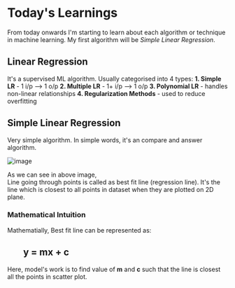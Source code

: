 # Today's Learnings
From today onwards I'm starting to learn about each algorithm or technique in machine learning. My first algorithm will be *Simple Linear Regression*.

## Linear Regression
It's a supervised ML algorithm. Usually categorised into 4 types:
**1. Simple LR** - 1 i/p --> 1 o/p
**2. Multiple LR** - 1+ i/p --> 1 o/p
**3. Polynomial LR** - handles non-linear relationships
**4. Regularization Methods** - used to reduce overfitting


## Simple Linear Regression
Very simple algorithm. In simple words, it's an compare and answer algorithm.

![image](https://github.com/user-attachments/assets/11be0b8d-6c61-4707-9846-4cbdd1c17329)

As we can see in above image,   
    Line going through points is called as best fit line (regression line). It's the line which is closest to all points in dataset when they are plotted on 2D plane.

### Mathematical Intuition
Mathematially, Best fit line can be represented as:   
## &ensp;&ensp;&ensp; y = mx + c

Here, model's work is to find value of **m** and **c** such that the line is closest all the points in scatter plot.
